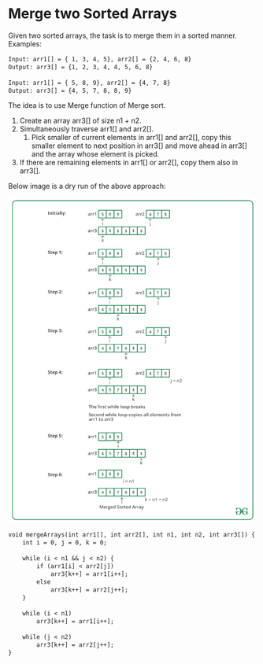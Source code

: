 # Merge two Sorted Arrays

Given two sorted arrays, the task is to merge them in a sorted manner.
Examples:

    Input: arr1[] = { 1, 3, 4, 5}, arr2[] = {2, 4, 6, 8}
    Output: arr3[] = {1, 2, 3, 4, 4, 5, 6, 8}

    Input: arr1[] = { 5, 8, 9}, arr2[] = {4, 7, 8}
    Output: arr3[] = {4, 5, 7, 8, 8, 9}

The idea is to use Merge function of Merge sort.

1. Create an array arr3[] of size n1 + n2.
1. Simultaneously traverse arr1[] and arr2[].
   1. Pick smaller of current elements in arr1[] and arr2[], copy this smaller element to next position in arr3[] and move ahead in arr3[] and the array whose element is picked.
1. If there are remaining elements in arr1[] or arr2[], copy them also in arr3[].

Below image is a dry run of the above approach:

![alt text](editedMerge-two-sorted-arrays1.png)

    void mergeArrays(int arr1[], int arr2[], int n1, int n2, int arr3[]) {
        int i = 0, j = 0, k = 0;

        while (i < n1 && j < n2) {
            if (arr1[i] < arr2[j])
                arr3[k++] = arr1[i++];
            else
                arr3[k++] = arr2[j++];
        }

        while (i < n1)
            arr3[k++] = arr1[i++];

        while (j < n2)
            arr3[k++] = arr2[j++];
    }
